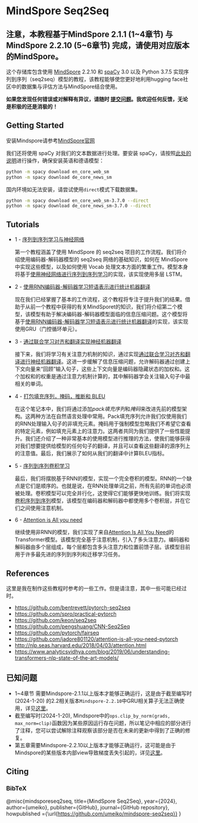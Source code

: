 # MindSpore Seq2Seq

## 注意，本教程基于MindSpore 2.1.1 (1~4章节) 与 MindSpore 2.2.10 (5~6章节) 完成，请使用对应版本的MindSpore。


这个存储库包含使用 [MindSpore](https://www.mindspore.cn/) 2.2.10 和 [spaCy](https://spacy.io/) 3.0 以及 Python 3.7.5 实现序列到序列（seq2seq）模型的教程，该教程能够使您更好地利用hugging face社区中的数据集与评估方法与MindSpore结合使用。

**如果您发现任何错误或对解释有异议，请随时 [提交问题](https://github.com/umeiko/mindspore-seq2seq/issues/new)。我欢迎任何反馈，无论是积极的还是消极的！**

## Getting Started

安装Mindspore请参考[MindSpore官网](https://www.mindspore.cn/)

我们还将使用 spaCy 对我们的文本数据进行处理。要安装 spaCy，请按照[此处的说明](https://spacy.io/usage/)进行操作，确保安装英语和德语模型：


``` bash
python -m spacy download en_core_web_sm
python -m spacy download de_core_news_sm
```
国内环境如无法安装，请尝试使用`direct`模式下载数据集。

```bash
python -m spacy download en_core_web_sm-3.7.0 --direct
python -m spacy download de_core_news_sm-3.7.0 --direct
```

## Tutorials

* 1 - [序列到序列学习与神经网络](https://github.com/umeiko/mindspore-seq2seq/blob/main/1%20-%20%E5%BA%8F%E5%88%97%E5%88%B0%E5%BA%8F%E5%88%97%E5%AD%A6%E4%B9%A0%E4%B8%8E%E7%A5%9E%E7%BB%8F%E7%BD%91%E7%BB%9C.ipynb) 

    第一个教程涵盖了使用 MindSpore  的 seq2seq 项目的工作流程。我们将介绍使用编码器-解码器模型的 seq2seq 网络的基础知识，如何在 MindSpore 中实现这些模型，以及如何使用 Vocab 处理文本方面的繁重工作。模型本身将基于[使用神经网络进行序列到序列学习](https://arxiv.org/abs/1409.3215)的实现，该实现使用多层 LSTM。

* 2 - [使用RNN编码器-解码器学习短语表示进行统计机器翻译](https://github.com/umeiko/mindspore-seq2seq/blob/main/2%20-%20%E4%BD%BF%E7%94%A8RNN%E7%BC%96%E7%A0%81%E5%99%A8-%E8%A7%A3%E7%A0%81%E5%99%A8%E5%AD%A6%E4%B9%A0%E7%9F%AD%E8%AF%AD%E8%A1%A8%E7%A4%BA%E8%BF%9B%E8%A1%8C%E7%BB%9F%E8%AE%A1%E6%9C%BA%E5%99%A8%E7%BF%BB%E8%AF%91.ipynb)

    现在我们已经掌握了基本的工作流程，这个教程将专注于提升我们的结果。借助于从前一个教程中获得的有关MindSporet的知识，我们将介绍第二个模型，该模型有助于解决编码器-解码器模型面临的信息压缩问题。这个模型将基于[使用RNN编码器-解码器学习短语表示进行统计机器翻译](https://arxiv.org/abs/1406.1078)的实现，该实现使用GRU（门控循环单元）。

* 3 - [通过联合学习对齐和翻译实现神经机器翻译](https://github.com/umeiko/mindspore-seq2seq/blob/main/3%20-%20%E9%80%9A%E8%BF%87%E8%81%94%E5%90%88%E5%AD%A6%E4%B9%A0%E5%AF%B9%E9%BD%90%E5%92%8C%E7%BF%BB%E8%AF%91%E5%AE%9E%E7%8E%B0%E7%A5%9E%E7%BB%8F%E6%9C%BA%E5%99%A8%E7%BF%BB%E8%AF%91.ipynb)

    接下来，我们将学习有关注意力机制的知识，通过实现[通过联合学习对齐和翻译进行神经机器翻译](https://arxiv.org/abs/1409.0473)。这进一步缓解了信息压缩问题，允许解码器通过创建上下文向量来“回顾”输入句子，这些上下文向量是编码器隐藏状态的加权和。这个加权和的权重是通过注意力机制计算的，其中解码器学会关注输入句子中最相关的单词。

* 4 - [打包填充序列，掩码，推断和 BLEU](https://github.com/umeiko/mindspore-seq2seq/blob/main/4%20-%20%E6%89%93%E5%8C%85%E5%A1%AB%E5%85%85%E5%BA%8F%E5%88%97-%E6%8E%A9%E7%A0%81-%E6%8E%A8%E6%96%AD%E5%92%8C%20BLEU.ipynb)

    在这个笔记本中，我们将通过添加*pack填充序列*和*掩码*来改进先前的模型架构。这两种方法在自然语言处理中常用。Pack填充序列允许我们仅使用我们的RNN处理输入句子的非填充元素。掩码用于强制模型忽略我们不希望它查看的特定元素，例如填充元素上的注意力。这两者共同为我们提供了一些性能提升。我们还介绍了一种非常基本的使用模型进行推理的方法，使我们能够获得对我们想要提供给模型的任何句子的翻译，并且可以查看这些翻译的源序列上的注意值。最后，我们展示了如何从我们的翻译中计算BLEU指标。


* 5 - [序列到序列卷积学习](https://github.com/umeiko/mindspore-seq2seq/blob/main/5%20-%20%E5%BA%8F%E5%88%97%E5%88%B0%E5%BA%8F%E5%88%97%E5%8D%B7%E7%A7%AF%E5%AD%A6%E4%B9%A0.ipynb)

    最后，我们将摆脱基于RNN的模型，实现一个完全卷积的模型。RNN的一个缺点是它们是顺序的。也就是说，在RNN处理单词之前，所有先前的单词也必须被处理。卷积模型可以完全并行化，这使得它们能够更快地训练。我们将实现[卷积序列到序列](https://arxiv.org/abs/1705.03122)模型，该模型在编码器和解码器中都使用多个卷积层，并在它们之间使用注意机制。


* 6 - [Attention is All you need](https://github.com/umeiko/mindspore-seq2seq/blob/main/6%20-%20Attention%20is%20All%20you%20need.ipynb)

    继续使用非RNN的模型，我们实现了来自[Attention Is All You Need](https://arxiv.org/abs/1706.03762)的Transformer模型。该模型完全基于注意机制，引入了多头注意力。编码器和解码器由多个层组成，每个层都包含多头注意力和位置前馈子层。该模型目前用于许多最先进的序列到序列和迁移学习任务。


## References

这里是我在制作这些教程时参考的一些工作。但是请注意，其中一些可能已经过时。
- https://github.com/bentrevett/pytorch-seq2seq
- https://github.com/spro/practical-pytorch
- https://github.com/keon/seq2seq
- https://github.com/pengshuang/CNN-Seq2Seq
- https://github.com/pytorch/fairseq
- https://github.com/jadore801120/attention-is-all-you-need-pytorch
- http://nlp.seas.harvard.edu/2018/04/03/attention.html
- https://www.analyticsvidhya.com/blog/2019/06/understanding-transformers-nlp-state-of-the-art-models/

## 已知问题
- 1~4章节 需要Mindspore-2.1.1以上版本才能够正确运行，这是由于截至编写时 (2024-1-20) 的2.2相关版本`Mindspore-2.2.10`中GRU相关算子无法正确使用，详见[这里](https://gitee.com/mindspore/mindspore/issues/I8VSVM)。 
- 截至编写时(2024-1-20), Mindspore中的`ops.clip_by_norm(grads, max_norm=clip)`函数因为某些原因运行存在问题，所以笔记中相应的部分进行了注释，您可以尝试解除注释观察该部分是否在未来的更新中得到了正确的修复。
- 第五章需要Mindspore-2.2.10以上版本才能够正确运行，这可能是由于Mindspore的某些版本内部view导致梯度丢失引起的，详见[这里](https://gitee.com/mindspore/mindspore/issues/I8WIB4)。 

## Citing

### BibTeX

@misc{mindsporeseq2seq,
  title={MindSpore Seq2Seq},
  year={2024},
  author={umeiko},
  publisher={GitHub},
  journal={GitHub repository},
  howpublished ={\url{https://github.com/umeiko/mindspore-seq2seq}}
}